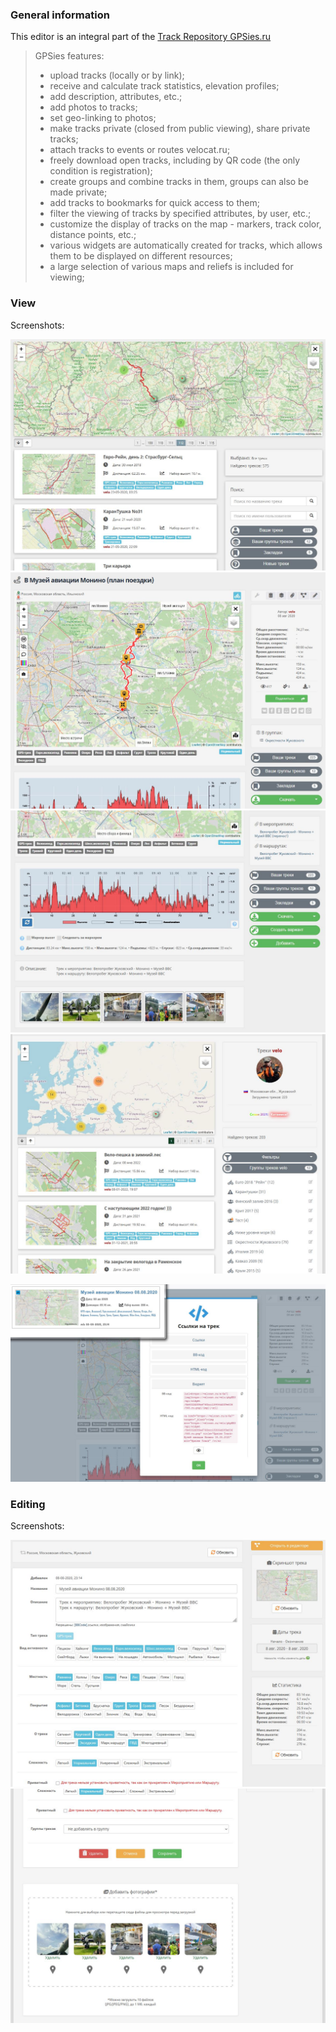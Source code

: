 ### General information

This editor is an integral part of the [Track Repository GPSies.ru ](https://velocat.ru/velo/phpBB3/map.php )

>GPSies features:
>
> - upload tracks (locally or by link);
> - receive and calculate track statistics, elevation profiles;
> - add description, attributes, etc.;
> - add photos to tracks;
> - set geo-linking to photos;
> - make tracks private (closed from public viewing), share private tracks;
> - attach tracks to events or routes velocat.ru;
> - freely download open tracks, including by QR code (the only condition is registration);
> - create groups and combine tracks in them, groups can also be made private;
> - add tracks to bookmarks for quick access to them;
> - filter the viewing of tracks by specified attributes, by user, etc.;
> - customize the display of tracks on the map - markers, track color, distance points, etc.;
> - various widgets are automatically created for tracks, which allows them to be displayed on different resources;
> - a large selection of various maps and reliefs is included for viewing;

### View

Screenshots:

![Image400](../_media/storage/view.jpg) ![Image400](../_media/storage/view1.jpg) ![Image400](../_media/storage/view2.jpg) ![Image400](../_media/storage/view3.jpg)  

![Image400](../_media/storage/widget.jpg)

### Editing

Screenshots:

![Image400](../_media/storage/edit1.jpg) ![Image400](../_media/storage/edit2.jpg)